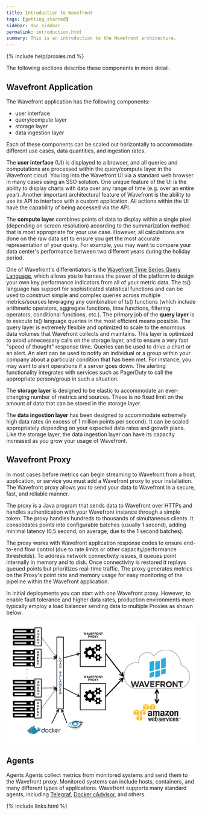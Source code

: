 ```yaml
---
title: Introduction to Wavefront
tags: [getting_started]
sidebar: doc_sidebar
permalink: introduction.html
summary: This is an introduction to the Wavefront architecture.
---
```

{% include help/proxies.md %}

The following sections describe these components in more detail.

## Wavefront Application

The Wavefront application has the following components:

-   user interface
-   query/compute layer
-   storage layer
-   data ingestion layer

Each of these components can be scaled out horizontally to accommodate different use cases, data quantities, and
ingestion rates.

The **user interface** (UI) is displayed to a browser, and all queries and computations are processed within the
query/compute layer in the Wavefront cloud.  You log into the Wavefront UI via a standard web browser in many cases
using an SSO solution.  One unique feature of the UI is the ability to display charts with data over any range of time
(e.g. over an entire year). Another important architectural feature of Wavefront is the ability to use its API to
interface with a custom application.  All actions within the UI have the capability of being accessed via the API.

The **compute layer** combines points of data to display within a single pixel (depending on screen resolution)
according to the summarization method that is most appropriate for your use case.  However, all calculations are done on
the raw data set to ensure you get the most accurate representation of your query. For example, you may want to compare
your data center's performance between two different years during the holiday period.

One of Wavefront's differentiators is the [Wavefront Time Series Query Language](time_series_language_reference), which
allows you to harness the power of the platform to design your own key performance indicators from all of your metric
data. The ts() language has support for sophisticated statistical functions and can be used to construct simple and
complex queries across multiple metrics/sources leveraging any combination of ts() functions (which include arithmetic
operators, aggregate functions, time functions, filtering operators, conditional functions, etc.). The primary job of
the **query layer** is to execute ts() language queries in the most efficient means possible. The query layer is
extremely flexible and optimized to scale to the enormous data volumes that Wavefront collects and maintains. This layer
is optimized to avoid unnecessary calls on the storage layer, and to ensure a very fast "speed of thought" response
time.   Queries can be used to drive a chart or an alert.  An alert can be used to notify an individual or a group
within your company about a particular condition that has been met.  For instance, you may want to alert operations if a
server goes down.  The alerting functionality integrates with services such as PagerDuty to call the appropriate
person/group in such a situation.

The **storage layer** is designed to be elastic to accommodate an ever-changing number of metrics and sources.  These is
no fixed limit on the amount of data that can be stored in the storage layer.

The **data ingestion layer** has been designed to accommodate extremely high data rates (in excess of 1 million points
per second).  It can be scaled appropriately depending on your expected data rates and growth plans.  Like the storage
layer, the data ingestion layer can have its capacity increased as you grow your usage of Wavefront.

## Wavefront Proxy

In most cases before metrics can begin streaming to Wavefront from a host, application, or service you must add a
Wavefront proxy to your installation. The Wavefront proxy allows you to send your data to Wavefront in a secure, fast,
and reliable manner.

The proxy is a Java program that sends data to Wavefront over HTTPs and handles authentication with your Wavefront
instance through a simple token. The proxy handles hundreds to thousands of simultaneous clients. It   consolidates
points into configurable batches (usually 1 second), adding minimal latency (0.5 second, on average, due to the 1 second
batches).

The proxy works with Wavefront application response codes to ensure end-to-end flow control (due to rate limits or other
capacity/performance thresholds). To address network connectivity issues, it queues point internally in memory and to
disk. Once connectivity is restored it replays queued points but prioritizes real-time traffic. The proxy generates
metrics on the Proxy's point rate and memory usage for easy monitoring of the pipeline within the Wavefront application.

In initial deployments you can start with one Wavefront proxy. However, to enable fault tolerance and higher data rates,
production environments more typically employ a load balancer sending data to multiple Proxies as shown below:

![Wavefront architecture load balanced](images/wavefront_architecture_lb.png)

## Agents

Agents Agents collect metrics from monitored systems and send them to the Wavefront proxy. Monitored systems can include
hosts, containers, and many different types of applications. Wavefront supports many standard agents, including
[Telegraf](https://github.com/influxdata/telegraf), [Docker cAdvisor​](https://github.com/google/cadvisor), and others.

{% include links.html %}
